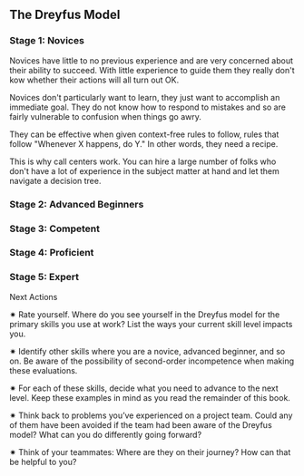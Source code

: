 ## The Dreyfus Model 

### Stage 1: Novices 

Novices have little to no previous experience and are very concerned about their ability to succeed. With little experience to guide them they really don't kow whether their actions will all turn out OK. 

Novices don't particularly want to learn, they just want to accomplish an immediate goal. They do not know how to respond to mistakes and so are fairly vulnerable to confusion when things go awry.

They can be effective when given context-free rules to follow, rules that follow "Whenever X happens, do Y." In other words, they need a recipe. 

This is why call centers work. You can hire a large number of folks who don't have a lot of experience in the subject matter at hand and let them navigate a decision tree.  


### Stage 2: Advanced Beginners


### Stage 3: Competent

### Stage 4: Proficient 

### Stage 5: Expert

Next Actions

✷ Rate yourself. Where do you see yourself in the Dreyfus model for the primary skills you use at work? List the ways your current skill level impacts you. 

✷ Identify other skills where you are a novice, advanced beginner, and so on. Be aware of the possibility of second-order incompetence when making these evaluations. 

✷ For each of these skills, decide what you need to advance to the next level. Keep these examples in mind as you read the remainder of this book. 

✷ Think back to problems you’ve experienced on a project team. Could any of them have been avoided if the team had been aware of the Dreyfus model? What can you do differently going forward? 

✷ Think of your teammates: Where are they on their journey? How can that be helpful to you?

